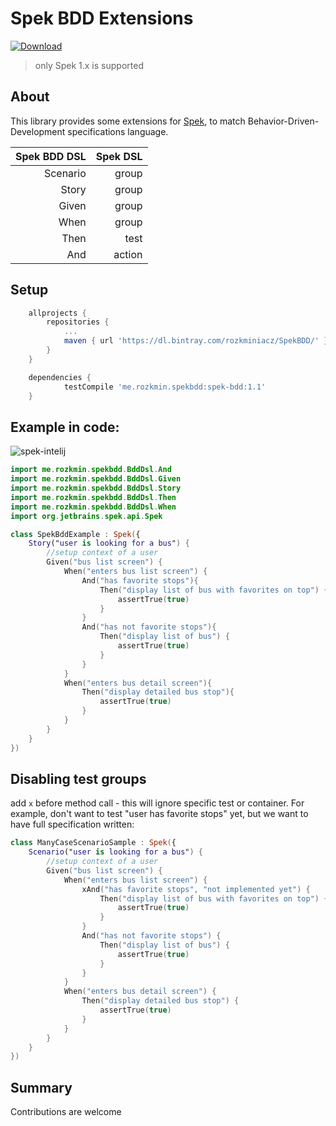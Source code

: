 # Spek BDD Extensions
[ ![Download](null/packages/rozkminiacz/SpekBDD/spek-bdd/images/download.svg?version=1.1) ](https://bintray.com/rozkminiacz/SpekBDD/spek-bdd/1.1/link)

>only Spek 1.x is supported

## About
This library provides some extensions for [Spek](http://spekframework.org/), to match Behavior-Driven-Development specifications language.

| Spek BDD DSL         | Spek DSL |
|---:           | ---:      |
| Scenario      | group     |
| Story         | group     |
| Given         | group     |
| When          | group     |
| Then          | test      |
| And           | action    |

## Setup

```gradle
	allprojects {
		repositories {
			...
			maven { url 'https://dl.bintray.com/rozkminiacz/SpekBDD/' }
		}
	}
```

```gradle
	dependencies {
	        testCompile 'me.rozkmin.spekbdd:spek-bdd:1.1'
	}

```


## Example in code:

![spek-intelij](spek-bdd-dsl.png)


```kotlin
import me.rozkmin.spekbdd.BddDsl.And
import me.rozkmin.spekbdd.BddDsl.Given
import me.rozkmin.spekbdd.BddDsl.Story
import me.rozkmin.spekbdd.BddDsl.Then
import me.rozkmin.spekbdd.BddDsl.When
import org.jetbrains.spek.api.Spek

class SpekBddExample : Spek({
    Story("user is looking for a bus") {
        //setup context of a user
        Given("bus list screen") {
            When("enters bus list screen") {
                And("has favorite stops"){
                    Then("display list of bus with favorites on top") {
                        assertTrue(true)
                    }
                }
                And("has not favorite stops"){
                    Then("display list of bus") {
                        assertTrue(true)
                    }
                }
            }
            When("enters bus detail screen"){
                Then("display detailed bus stop"){
                    assertTrue(true)
                }
            }
        }
    }
})

```

## Disabling test groups
add `x` before method call - this will ignore specific test or container.
For example, don't want to test "user has favorite stops" yet, but we want to have full specification written:
```kotlin
class ManyCaseScenarioSample : Spek({
    Scenario("user is looking for a bus") {
        //setup context of a user
        Given("bus list screen") {
            When("enters bus list screen") {
                xAnd("has favorite stops", "not implemented yet") {
                    Then("display list of bus with favorites on top") {
                        assertTrue(true)
                    }
                }
                And("has not favorite stops") {
                    Then("display list of bus") {
                        assertTrue(true)
                    }
                }
            }
            When("enters bus detail screen") {
                Then("display detailed bus stop") {
                    assertTrue(true)
                }
            }
        }
    }
})
```

## Summary

Contributions are welcome
